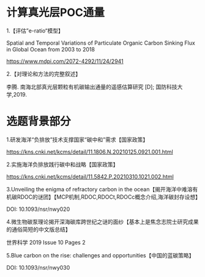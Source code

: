 # 计算真光层POC通量

1.【评估”e-ratio“模型】

Spatial and Temporal Variations of Particulate Organic Carbon Sinking Flux in Global Ocean from 2003 to 2018

https://www.mdpi.com/2072-4292/11/24/2941

2.【对理论和方法的完整叙述】

李腾. 南海北部真光层颗粒有机碳输出通量的遥感估算研究 [D]; 国防科技大学,2019.

# 选题背景部分

1.研发海洋“负排放”技术支撑国家“碳中和”需求【国家政策】

https://kns.cnki.net/kcms/detail/11.1806.N.20210125.0921.001.html

2.实施海洋负排放践行碳中和战略【国家政策】

https://kns.cnki.net/kcms/detail/11.5842.P.20210310.1021.002.html

3.Unveiling the enigma of refractory carbon in the ocean【揭开海洋中难溶有机碳RDOC的谜团】【MCP机制,RDOC,RDOCt,RDOCc概念介绍,海洋碳封存设想】

DOI: 10.1093/nsr/nwy020

4.微生物碳泵理论揭开深海碳库跨世纪之谜的面纱【基本上是焦念志院士研究成果的通俗简短的中文版总结】

世界科学 2019 Issue 10 Pages 2

5.Blue carbon on the rise: challenges and opportunities【中国的蓝碳策略】

DOI: 10.1093/nsr/nwy030




